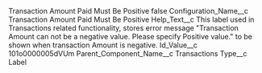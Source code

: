 <?xml version="1.0" encoding="UTF-8"?>
<CustomMetadata xmlns="http://soap.sforce.com/2006/04/metadata" xmlns:xsi="http://www.w3.org/2001/XMLSchema-instance" xmlns:xsd="http://www.w3.org/2001/XMLSchema">
    <label>Transaction Amount Paid Must Be Positive</label>
    <protected>false</protected>
    <values>
        <field>Configuration_Name__c</field>
        <value xsi:type="xsd:string">Transaction Amount Paid Must Be Positive</value>
    </values>
    <values>
        <field>Help_Text__c</field>
        <value xsi:type="xsd:string">This label used in Transactions related functionality, stores error message &quot;Transaction Amount can not be a negative value. Please specify Positive value.&quot; to be shown when transaction Amount is negative.</value>
    </values>
    <values>
        <field>Id_Value__c</field>
        <value xsi:type="xsd:string">101o0000005dVUm</value>
    </values>
    <values>
        <field>Parent_Component_Name__c</field>
        <value xsi:type="xsd:string">Transactions</value>
    </values>
    <values>
        <field>Type__c</field>
        <value xsi:type="xsd:string">Label</value>
    </values>
</CustomMetadata>
